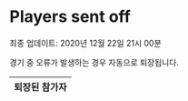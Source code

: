 # Players sent off
최종 업데이트: 2020년 12월 22일 21시 00분


경기 중 오류가 발생하는 경우 자동으로 퇴장됩니다.


| 퇴장된 참가자 |
|:---:|